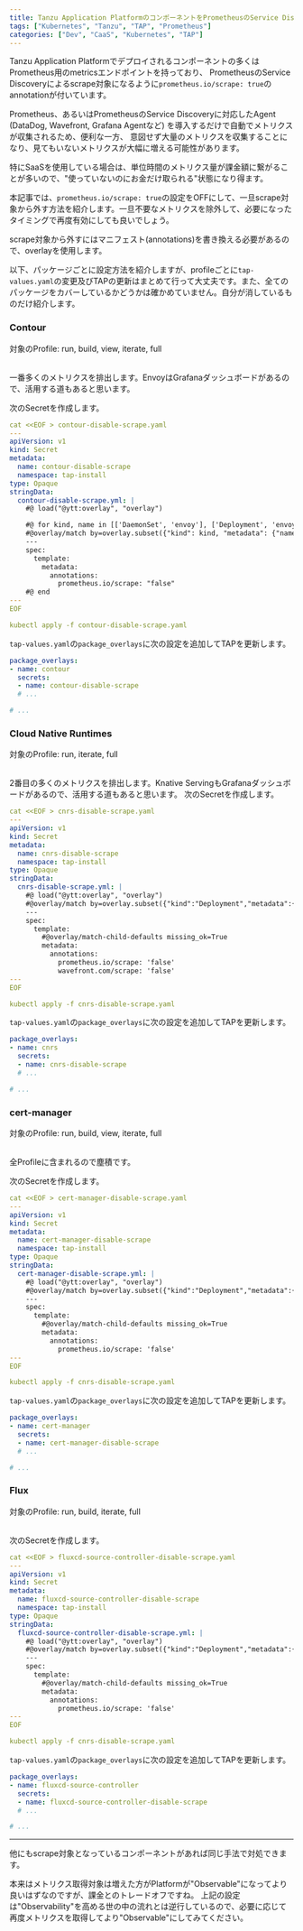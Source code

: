 ```yaml
---
title: Tanzu Application PlatformのコンポーネントをPrometheusのService Discovery対象から外す
tags: ["Kubernetes", "Tanzu", "TAP", "Prometheus"]
categories: ["Dev", "CaaS", "Kubernetes", "TAP"]
---
```


Tanzu Application Platformでデプロイされるコンポーネントの多くはPrometheus用のmetricsエンドポイントを持っており、
PrometheusのService Discoveryによるscrape対象になるように`prometheus.io/scrape: true`のannotationが付いています。

Prometheus、あるいはPrometheusのService Discoveryに対応したAgent (DataDog, Wavefront, Grafana Agentなど) を導入するだけで自動でメトリクスが収集されるため、便利な一方、
意図せず大量のメトリクスを収集することになり、見てもいないメトリクスが大幅に増える可能性があります。

特にSaaSを使用している場合は、単位時間のメトリクス量が課金額に繋がることが多いので、"使っていないのにお金だけ取られる"状態になり得ます。

本記事では、`prometheus.io/scrape: true`の設定をOFFにして、一旦scrape対象から外す方法を紹介します。一旦不要なメトリクスを除外して、必要になったタイミングで再度有効にしても良いでしょう。

scrape対象から外すにはマニフェスト(annotations)を書き換える必要があるので、overlayを使用します。


以下、パッケージごとに設定方法を紹介しますが、profileごとに`tap-values.yaml`の変更及びTAPの更新はまとめて行って大丈夫です。また、全てのパッケージをカバーしているかどうかは確かめていません。自分が消しているものだけ紹介します。


### Contour

対象のProfile: run, build, view, iterate, full<br><br>

一番多くのメトリクスを排出します。EnvoyはGrafanaダッシュボードがあるので、活用する道もあると思います。

次のSecretを作成します。

```yaml
cat <<EOF > contour-disable-scrape.yaml
---
apiVersion: v1
kind: Secret
metadata:
  name: contour-disable-scrape
  namespace: tap-install
type: Opaque
stringData:
  contour-disable-scrape.yml: |
    #@ load("@ytt:overlay", "overlay")

    #@ for kind, name in [['DaemonSet', 'envoy'], ['Deployment', 'envoy'], ['Deployment', 'contour']]:
    #@overlay/match by=overlay.subset({"kind": kind, "metadata": {"name": name}}), expects="0+"
    ---
    spec:
      template:
        metadata:
          annotations:
            prometheus.io/scrape: "false"
    #@ end
---
EOF

kubectl apply -f contour-disable-scrape.yaml
```

`tap-values.yaml`の`package_overlays`に次の設定を追加してTAPを更新します。

```yaml
package_overlays:
- name: contour
  secrets:
  - name: contour-disable-scrape
  # ...

# ... 
```

### Cloud Native Runtimes

対象のProfile: run, iterate, full<br><br>

2番目の多くのメトリクスを排出します。Knative ServingもGrafanaダッシュボードがあるので、活用する道もあると思います。
次のSecretを作成します。

```yaml
cat <<EOF > cnrs-disable-scrape.yaml
---
apiVersion: v1
kind: Secret
metadata:
  name: cnrs-disable-scrape
  namespace: tap-install
type: Opaque
stringData:
  cnrs-disable-scrape.yml: |
    #@ load("@ytt:overlay", "overlay")
    #@overlay/match by=overlay.subset({"kind":"Deployment","metadata":{"namespace": "knative-serving"}}),expects="1+"
    ---
    spec:
      template:
        #@overlay/match-child-defaults missing_ok=True
        metadata:
          annotations:
            prometheus.io/scrape: 'false'
            wavefront.com/scrape: 'false'
---
EOF

kubectl apply -f cnrs-disable-scrape.yaml
```

`tap-values.yaml`の`package_overlays`に次の設定を追加してTAPを更新します。

```yaml
package_overlays:
- name: cnrs
  secrets:
  - name: cnrs-disable-scrape
  # ...

# ... 
```

### cert-manager

対象のProfile: run, build, view, iterate, full<br><br>

全Profileに含まれるので塵積です。

次のSecretを作成します。

```yaml
cat <<EOF > cert-manager-disable-scrape.yaml
---
apiVersion: v1
kind: Secret
metadata:
  name: cert-manager-disable-scrape
  namespace: tap-install
type: Opaque
stringData:
  cert-manager-disable-scrape.yml: |
    #@ load("@ytt:overlay", "overlay")
    #@overlay/match by=overlay.subset({"kind":"Deployment","metadata":{"namespace": "cert-manager"}}),expects="1+"
    ---
    spec:
      template:
        #@overlay/match-child-defaults missing_ok=True
        metadata:
          annotations:
            prometheus.io/scrape: 'false'
---
EOF

kubectl apply -f cnrs-disable-scrape.yaml
```

`tap-values.yaml`の`package_overlays`に次の設定を追加してTAPを更新します。

```yaml
package_overlays:
- name: cert-manager
  secrets:
  - name: cert-manager-disable-scrape
  # ...

# ... 
```


### Flux

対象のProfile: run, build, iterate, full<br><br>


次のSecretを作成します。

```yaml
cat <<EOF > fluxcd-source-controller-disable-scrape.yaml
---
apiVersion: v1
kind: Secret
metadata:
  name: fluxcd-source-controller-disable-scrape
  namespace: tap-install
type: Opaque
stringData:
  fluxcd-source-controller-disable-scrape.yml: |
    #@ load("@ytt:overlay", "overlay")
    #@overlay/match by=overlay.subset({"kind":"Deployment","metadata":{"namespace": "flux-system"}}),expects="1+"
    ---
    spec:
      template:
        #@overlay/match-child-defaults missing_ok=True
        metadata:
          annotations:
            prometheus.io/scrape: 'false'
---
EOF

kubectl apply -f cnrs-disable-scrape.yaml
```

`tap-values.yaml`の`package_overlays`に次の設定を追加してTAPを更新します。

```yaml
package_overlays:
- name: fluxcd-source-controller
  secrets:
  - name: fluxcd-source-controller-disable-scrape
  # ...

# ...
```

---

他にもscrape対象となっているコンポーネントがあれば同じ手法で対処できます。

本来はメトリクス取得対象は増えた方がPlatformが"Observable"になってより良いはずなのですが、課金とのトレードオフですね。
上記の設定は"Observability"を高める世の中の流れとは逆行しているので、必要に応じて再度メトリクスを取得してより"Observable"にしてみてください。